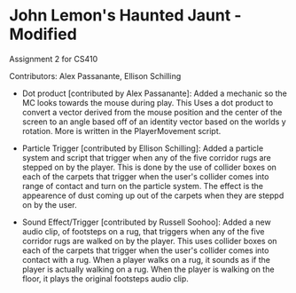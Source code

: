 # John Lemon's Haunted Jaunt - Modified
 Assignment 2 for CS410

 Contributors: Alex Passanante, Ellison Schilling

* Dot product [contributed by Alex Passanante]: Added a mechanic so the MC looks towards the mouse during play. This Uses a dot product to convert a vector derived from the mouse position and the center of the screen 
to an angle based off of an identity vector based on the worlds y rotation. More is written in the PlayerMovement script.

* Particle Trigger [contributed by Ellison Schilling]: Added a particle system and script that trigger when any of the five corridor rugs are stepped on by the player. This is done by the use of collider boxes on each of the carpets that trigger when the user's collider comes into range of contact and turn on the particle system. The effect is the appearence of dust coming up out of the carpets when they are steppd on by the user.

* Sound Effect/Trigger [contributed by Russell Soohoo]: Added a new audio clip, of footsteps on a rug, that triggers when any of the five corridor rugs are walked on by the player. This uses collider boxes on each of the carpets that trigger when the user's collider comes into contact with a rug. When a player walks on a rug, it sounds as if the player is actually walking on a rug. When the player is walking on the floor, it plays the original footsteps audio clip.
